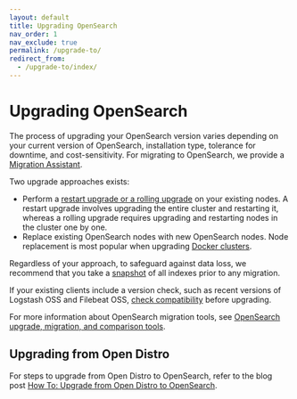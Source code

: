 ```yaml
---
layout: default
title: Upgrading OpenSearch
nav_order: 1
nav_exclude: true
permalink: /upgrade-to/
redirect_from:
  - /upgrade-to/index/
---
```


# Upgrading OpenSearch

The process of upgrading your OpenSearch version varies depending on your current version of OpenSearch, installation type, tolerance for downtime, and cost-sensitivity. For migrating to OpenSearch, we provide a [Migration Assistant]({{site.url}}{{site.baseurl}}/migration-assistant/).

Two upgrade approaches exists:


- Perform a [restart upgrade or a rolling upgrade]({{site.url}}{{site.baseurl}}/upgrade-to/snapshot-migrate/) on your existing nodes. A restart upgrade involves upgrading the entire cluster and restarting it, whereas a rolling upgrade requires upgrading and restarting nodes in the cluster one by one.
- Replace existing OpenSearch nodes with new OpenSearch nodes. Node replacement is most popular when upgrading [Docker clusters]({{site.url}}{{site.baseurl}}/upgrade-to/docker-upgrade-to/).

Regardless of your approach, to safeguard against data loss, we recommend that you take a [snapshot]({{site.url}}{{site.baseurl}}/opensearch/snapshots/snapshot-restore) of all indexes prior to any migration.

If your existing clients include a version check, such as recent versions of Logstash OSS and Filebeat OSS, [check compatibility]({{site.url}}{{site.baseurl}}/tools/index/#compatibility-matrices) before upgrading.

For more information about OpenSearch migration tools, see [OpenSearch upgrade, migration, and comparison tools]({{site.url}}{{site.baseurl}}/tools/index/#opensearch-upgrade-migration-and-comparison-tools).

## Upgrading from Open Distro

For steps to upgrade from Open Distro to OpenSearch, refer to the blog post [How To: Upgrade from Open Distro to OpenSearch](https://opensearch.org/blog/technical-posts/2021/07/how-to-upgrade-from-opendistro-to-opensearch/).